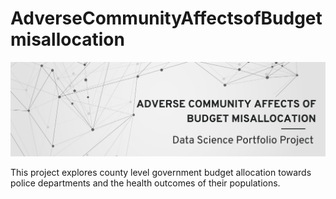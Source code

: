 # AdverseCommunityAffectsofBudgetmisallocation

![](assets/images/readme%20banner%20project%20title_.png)

This project explores county level government budget allocation towards police departments and the health outcomes of their populations.
